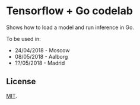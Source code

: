 Tensorflow + Go codelab
=======================

Shows how to load a model and run inference in Go.

To be used in:

* 24/04/2018 - Moscow
* 08/05/2018 - Aalborg
* ??/05/2018 - Madrid

## License
[MIT](LICENSE).
